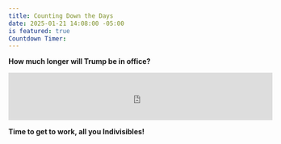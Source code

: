 ```yaml
---
title: Counting Down the Days
date: 2025-01-21 14:08:00 -05:00
is featured: true
Countdown Timer: 
---
```


**How much longer will Trump be in office?**

<iframe src="https://free.timeanddate.com/countdown/i9qdby52/n263/cf11/cm0/cu4/ct0/cs0/ca0/cr0/ss0/cacc71212/cpc000/pcfff/tc66c/fn3/fs110/szw448/szh189/tat2029%20Inauguration/tacc71212/tpc000/macc71212/mpc000/iso2029-01-20T00:00:00/bas2/bacc71212/pl3/pr3/pt3/pb3" allowtransparency="true" frameborder="0" width="523" height="94"></iframe>

**Time to get to work, all you Indivisibles!**



